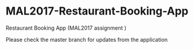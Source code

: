 # MAL2017-Restaurant-Booking-App
Restaurant Booking App (MAL2017 assignment )

Please check the master branch for updates from the application 

